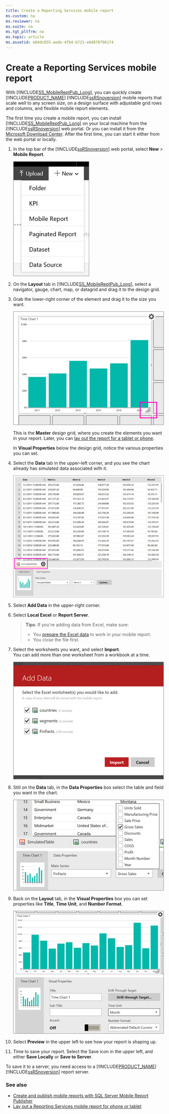 ```yaml
---
title: Create a Reporting Services mobile report
ms.custom: na
ms.reviewer: na
ms.suite: na
ms.tgt_pltfrm: na
ms.topic: article
ms.assetid: e84dc855-aede-4fb4-b721-e6d8787961f4
---
```

# Create a Reporting Services mobile report
With [!INCLUDE[SS_MobileReptPub_Long](../../Topics/TopicNameContainA/includes/SS_MobileReptPub_Long.md)], you can quickly create [!INCLUDE[PRODUCT_NAME](../../Topics/TopicNameContainA/includes/ssCurrent.md)] [!INCLUDE[ssRSnoversion](../../Topics/TopicNameContainA/includes/ssRSnoversion.md)] mobile reports that scale well to any screen size, on a design surface with adjustable grid rows and columns, and flexible mobile report elements.  
  
The first time you create a mobile report, you can install [!INCLUDE[SS_MobileReptPub_Long](../../Topics/TopicNameContainA/includes/SS_MobileReptPub_Short.md)] on your local machine from the [!INCLUDE[ssRSnoversion](../../Topics/TopicNameContainA/includes/ssRSnoversion.md)] web portal. Or you can install it from the [Microsoft Download Center](http://go.microsoft.com/fwlink/?LinkID=733527). After the first time, you can start it either from the web portal or locally.   
    
1. In the top bar of the [!INCLUDE[ssRSnoversion](../../Topics/TopicNameContainA/includes/ssRSnoversion.md)] web portal, select **New** > **Mobile Report**.  
  
   ![PBI_SSMRP_NewMenu](../../Topics/TopicNameContainA/media/PBI_SSMRP_NewMenu.png)  
     
2. On the **Layout** tab in [!INCLUDE[SS_MobileReptPub_Long](../../Topics/TopicNameContainA/includes/SS_MobileReptPub_Short.md)], select a navigator, gauge, chart, map, or datagrid and drag it to the design grid.  
  
3. Grab the lower-right corner of the element and drag it to the size you want.  
  
   ![SSMRP_ResizeChart](../../Topics/TopicNameContainA/media/SSMRP_ResizeChart.png)  
  
   This is the **Master** design grid, where you create the elements you want in your report. Later, you can [lay out the report for a tablet or phone](../../Topics/TopicNameContainA/Lay-out-a-Reporting-Services-mobile-report-for-phone-or-tablet.md).     
     
   In **Visual Properties** below the design grid, notice the various properties you can set.  
     
4. Select the **Data** tab in the upper-left corner, and you see the chart already has simulated data associated with it.   
  
   ![SSMRP_SimTable](../../Topics/TopicNameContainA/media/SSMRP_SimTable.png)  
  
5. Select **Add Data** in the upper-right corner.  
  
6. Select **Local Excel** or **Report Server**.  
  
   >**Tips**: If you're adding data from Excel, make sure:  
    >* You [prepare the Excel data](../../Topics/TopicNameNotContainA/Prepare-Excel-data-for-Reporting-Services-mobile-reports.md) to work in your mobile report.  
    >* You close the file first.  
7. Select the worksheets you want, and select **Import**.   
   You can add more than one worksheet from a workbook at a time.  
    
     ![SSMRP_AddExcelData](../../Topics/TopicNameContainA/media/SSMRP_AddExcelData.png)  
  
8. Still on the **Data** tab, in the **Data Properties** box select the table and field you want in the chart.  
  
   ![SSMRP_DataProps](../../Topics/TopicNameContainA/media/SSMRP_DataProps.png)  
  
9. Back on the **Layout** tab, in the **Visual Properties** box you can set properties like **Title**, **Time Unit**, and **Number Format**.  
  
   ![SSMRP_ChartVizProps](../../Topics/TopicNameContainA/media/SSMRP_ChartVizProps.png)  
    
10. Select **Preview** in the upper left to see how your report is shaping up.  
  
11. Time to save your report. Select the Save icon in the upper left, and either **Save Locally** or **Save to Server**.  
  
   To save it to a server, you need access to a [!INCLUDE[PRODUCT_NAME](../../Topics/TopicNameContainA/includes/ssCurrent.md)] [!INCLUDE[ssRSnoversion](../../Topics/TopicNameContainA/includes/ssRSnoversion.md)] report server.  
     
   ### See also  
     
-   [Create and publish mobile reports with SQL Server Mobile Report Publisher](../../Topics/TopicNameNotContainA/Create-mobile-reports-with-SQL-Server-Mobile-Report-Publisher.md)  
-   [Lay out a Reporting Services mobile report for phone or tablet](../../Topics/TopicNameContainA/Lay-out-a-Reporting-Services-mobile-report-for-phone-or-tablet.md)  
  
   